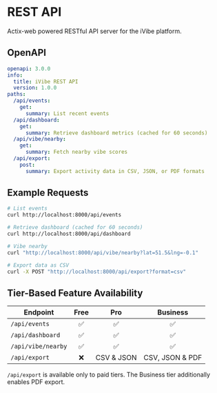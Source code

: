 # REST API

Actix-web powered RESTful API server for the iVibe platform.

## OpenAPI

```yaml
openapi: 3.0.0
info:
  title: iVibe REST API
  version: 1.0.0
paths:
  /api/events:
    get:
      summary: List recent events
  /api/dashboard:
    get:
      summary: Retrieve dashboard metrics (cached for 60 seconds)
  /api/vibe/nearby:
    get:
      summary: Fetch nearby vibe scores
  /api/export:
    post:
      summary: Export activity data in CSV, JSON, or PDF formats
```

## Example Requests

```bash
# List events
curl http://localhost:8000/api/events

# Retrieve dashboard (cached for 60 seconds)
curl http://localhost:8000/api/dashboard

# Vibe nearby
curl "http://localhost:8000/api/vibe/nearby?lat=51.5&lng=-0.1"

# Export data as CSV
curl -X POST "http://localhost:8000/api/export?format=csv"
```

## Tier-Based Feature Availability

| Endpoint | Free | Pro | Business |
|----------|:----:|:---:|:--------:|
| `/api/events` | ✅ | ✅ | ✅ |
| `/api/dashboard` | ✅ | ✅ | ✅ |
| `/api/vibe/nearby` | ✅ | ✅ | ✅ |
| `/api/export` | ❌ | CSV & JSON | CSV, JSON & PDF |

`/api/export` is available only to paid tiers. The Business tier additionally enables PDF export.
